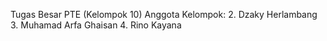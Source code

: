 Tugas Besar PTE (Kelompok 10)
Anggota Kelompok:
2. Dzaky Herlambang
3. Muhamad Arfa Ghaisan
4. Rino Kayana
